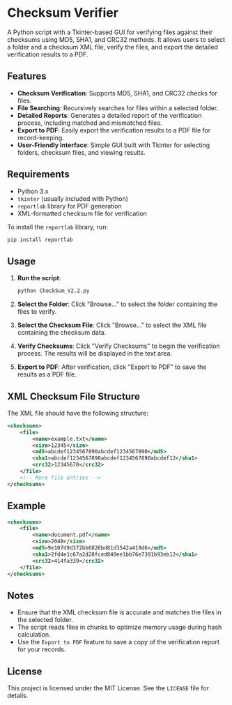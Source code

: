
# Checksum Verifier

A Python script with a Tkinter-based GUI for verifying files against their checksums using MD5, SHA1, and CRC32 methods. It allows users to select a folder and a checksum XML file, verify the files, and export the detailed verification results to a PDF.

## Features

- **Checksum Verification**: Supports MD5, SHA1, and CRC32 checks for files.
- **File Searching**: Recursively searches for files within a selected folder.
- **Detailed Reports**: Generates a detailed report of the verification process, including matched and mismatched files.
- **Export to PDF**: Easily export the verification results to a PDF file for record-keeping.
- **User-Friendly Interface**: Simple GUI built with Tkinter for selecting folders, checksum files, and viewing results.

## Requirements

- Python 3.x
- `tkinter` (usually included with Python)
- `reportlab` library for PDF generation
- XML-formatted checksum file for verification

To install the `reportlab` library, run:
```bash
pip install reportlab
```

## Usage

1. **Run the script**:
   ```bash
   python CheckSum_V2.2.py
   ```

2. **Select the Folder**: Click "Browse..." to select the folder containing the files to verify.

3. **Select the Checksum File**: Click "Browse..." to select the XML file containing the checksum data.

4. **Verify Checksums**: Click "Verify Checksums" to begin the verification process. The results will be displayed in the text area.

5. **Export to PDF**: After verification, click "Export to PDF" to save the results as a PDF file.

## XML Checksum File Structure

The XML file should have the following structure:

```xml
<checksums>
    <file>
        <name>example.txt</name>
        <size>12345</size>
        <md5>abcdef1234567890abcdef1234567890</md5>
        <sha1>abcdef1234567890abcdef1234567890abcdef12</sha1>
        <crc32>12345678</crc32>
    </file>
    <!-- More file entries -->
</checksums>
```

## Example

```xml
<checksums>
    <file>
        <name>document.pdf</name>
        <size>2048</size>
        <md5>9e107d9d372bb6826bd81d3542a419d6</md5>
        <sha1>2fd4e1c67a2d28fced849ee1bb76e7391b93eb12</sha1>
        <crc32>414fa339</crc32>
    </file>
</checksums>
```

## Notes

- Ensure that the XML checksum file is accurate and matches the files in the selected folder.
- The script reads files in chunks to optimize memory usage during hash calculation.
- Use the `Export to PDF` feature to save a copy of the verification report for your records.

## License

This project is licensed under the MIT License. See the `LICENSE` file for details.
